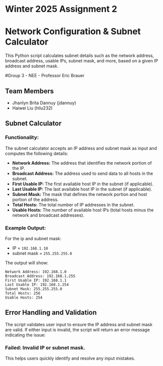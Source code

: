 # Winter 2025 Assignment 2


# Network Configuration & Subnet Calculator

This Python script calculates subnet details such as the network address, broadcast address, usable IPs, subnet mask, and more, based on a given IP address and subnet mask.

#Group 3 - NEE - Professor Eric Brauer
## Team Members
- Jhanlyn Brita Dannuy (jdannuy)
- Haiwei Liu (hliu232)


## Subnet Calculator
### Functionality:
The subnet calculator accepts an IP address and subnet mask as input and computes the following details:

- **Network Address:** The address that identifies the network portion of the IP.
- **Broadcast Address:** The address used to send data to all hosts in the subnet.
- **First Usable IP:** The first available host IP in the subnet (if applicable).
- **Last Usable IP:** The last available host IP in the subnet (if applicable).
- **Subnet Mask:** The mask that defines the network portion and host portion of the address.
- **Total Hosts:** The total number of IP addresses in the subnet.
- **Usable Hosts:** The number of available host IPs (total hosts minus the network and broadcast addresses).

### Example Output:
For the ip and subnet mask:

- IP = `192.168.1.10`
- subnet mask = `255.255.255.0`

The output will show:

```
Network Address: 192.168.1.0
Broadcast Address: 192.168.1.255
First Usable IP: 192.168.1.1
Last Usable IP: 192.168.1.254
Subnet Mask: 255.255.255.0
Total Hosts: 256
Usable Hosts: 254
```

## Error Handling and Validation
The script validates user input to ensure the IP address and subnet mask are valid. If either input is invalid, the script will return an error message indicating the issue:

### Failed: Invalid IP or subnet mask.
This helps users quickly identify and resolve any input mistakes.
